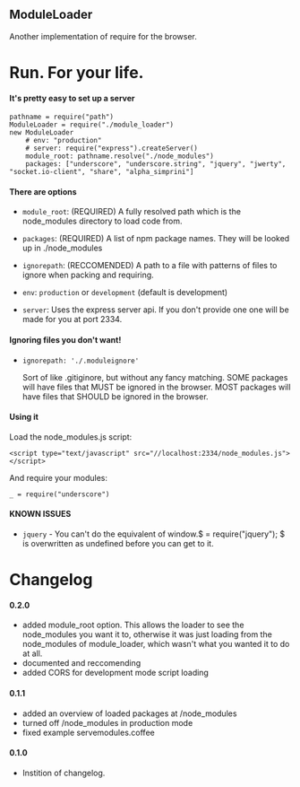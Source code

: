 ## ModuleLoader
Another implementation of require for the browser.
# Run. For your life.


#### It's pretty easy to set up a server
    
    pathname = require("path")
    ModuleLoader = require("./module_loader")
    new ModuleLoader 
        # env: "production"
        # server: require("express").createServer()
        module_root: pathname.resolve("./node_modules")
        packages: ["underscore", "underscore.string", "jquery", "jwerty", "socket.io-client", "share", "alpha_simprini"]

#### There are options

* `module_root`: (REQUIRED) A fully resolved path which is the node_modules directory to load code from.

* `packages`: (REQUIRED) A list of npm package names. They will be looked up in ./node_modules

* `ignorepath`: (RECCOMENDED) A path to a file with patterns of files to ignore when packing and requiring.

* `env`: `production` or `development` (default is development)

* `server`: Uses the express server api. If you don't provide one one will be made for you at port 2334.

#### Ignoring files you don't want!

* `ignorepath: './.moduleignore'`

  Sort of like .gitiginore, but without any fancy matching. 
  SOME packages will have files that MUST be ignored in the browser.
  MOST packages will have files that SHOULD be ignored in the browser.
  
#### Using it 

Load the  node_modules.js script:

    <script type="text/javascript" src="//localhost:2334/node_modules.js"></script>

And require your modules:

    _ = require("underscore")

#### KNOWN ISSUES

* `jquery` - You can't do the equivalent of window.$ = require("jquery"); $ is overwritten as undefined before you can get to it.

# Changelog

#### 0.2.0

* added module_root option. This allows the loader to see the node_modules you want it to, otherwise it was just loading from the node_modules of module_loader, which wasn't what you wanted it to do at all.
* documented and reccomending 
* added CORS for development mode script loading

#### 0.1.1

* added an overview of loaded packages at /node_modules
* turned off /node_modules in production mode
* fixed example servemodules.coffee

#### 0.1.0

* Instition of changelog.